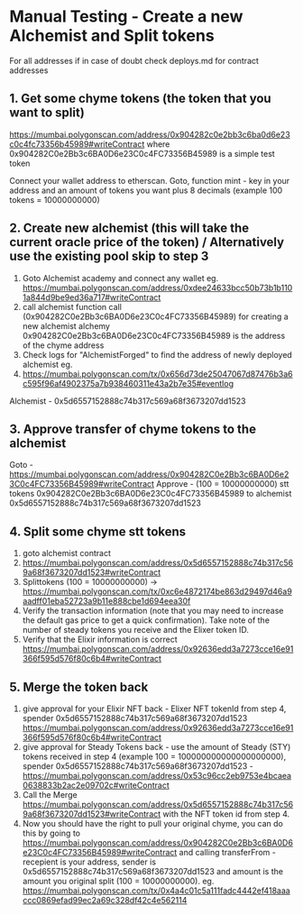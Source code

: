 # Manual Testing - Create a new Alchemist and Split tokens
For all addresses if in case of doubt check deploys.md for contract addresses

## 1. Get some chyme tokens (the token that you want to split)
https://mumbai.polygonscan.com/address/0x904282c0e2bb3c6ba0d6e23c0c4fc73356b45989#writeContract
where 0x904282C0e2Bb3c6BA0D6e23C0c4FC73356B45989 is a simple test token

Connect your wallet address to etherscan.
Goto, function mint -  key in your address and an amount of tokens you want plus 8 decimals (example 100 tokens = 10000000000)

## 2. Create new alchemist (this will take the current oracle price of the token) / Alternatively use the existing pool skip to step 3

1. Goto Alchemist academy and connect any wallet
eg. https://mumbai.polygonscan.com/address/0xdee24633bcc50b73b1b1101a844d9be9ed36a717#writeContract
1. call alchemist function call (0x904282C0e2Bb3c6BA0D6e23C0c4FC73356B45989) for creating a new alchemist alchemy
  0x904282C0e2Bb3c6BA0D6e23C0c4FC73356B45989 is the address of the chyme address 
3. Check logs for "AlchemistForged" to find the address of newly deployed alchemist eg. 
4. https://mumbai.polygonscan.com/tx/0x656d73de25047067d87476b3a6c595f96af4902375a7b938460311e43a2b7e35#eventlog

Alchemist  - 0x5d6557152888c74b317c569a68f3673207dd1523

## 3. Approve transfer of chyme tokens to the alchemist 
Goto - https://mumbai.polygonscan.com/address/0x904282C0e2Bb3c6BA0D6e23C0c4FC73356B45989#writeContract
Approve - (100 = 10000000000) stt tokens 0x904282C0e2Bb3c6BA0D6e23C0c4FC73356B45989 to alchemist 0x5d6557152888c74b317c569a68f3673207dd1523

## 4. Split some chyme stt tokens 
1. goto alchemist contract 
2. https://mumbai.polygonscan.com/address/0x5d6557152888c74b317c569a68f3673207dd1523#writeContract
3. Splittokens (100 = 10000000000)  -> https://mumbai.polygonscan.com/tx/0xc6e4872174be863d29497d46a9aadff01eba52723a9b11e888cbe1d694eea30f
4. Verify the transaction information (note that you may need to increase the default gas price to get a quick confirmation). Take note of the number of steady tokens you receive and the Elixer token ID.
5. Verify that the Elixir information is correct https://mumbai.polygonscan.com/address/0x92636edd3a7273cce16e91366f595d576f80c6b4#writeContract

## 5. Merge the token back
1. give approval for your Elixir NFT back - Elixer NFT tokenId from step 4, spender 0x5d6557152888c74b317c569a68f3673207dd1523
  https://mumbai.polygonscan.com/address/0x92636edd3a7273cce16e91366f595d576f80c6b4#writeContract 
2. give approval for Steady Tokens back - use the amount of Steady (STY) tokens received in step 4 (example 100 = 100000000000000000000), spender 0x5d6557152888c74b317c569a68f3673207dd1523 - https://mumbai.polygonscan.com/address/0x53c96cc2eb9753e4bcaea0638833b2ac2e09702c#writeContract
3. Call the Merge  https://mumbai.polygonscan.com/address/0x5d6557152888c74b317c569a68f3673207dd1523#writeContract
  with the NFT token id from step 4.
4. Now you should have the right to pull your original chyme, you can do this by going to https://mumbai.polygonscan.com/address/0x904282C0e2Bb3c6BA0D6e23C0c4FC73356B45989#writeContract and calling transferFrom - recepient is your address, sender is 0x5d6557152888c74b317c569a68f3673207dd1523 and amount is the amount you original split (100 = 10000000000).
  eg. https://mumbai.polygonscan.com/tx/0x4a4c01c5a111fadc4442ef418aaaccc0869efad99ec2a69c328df42c4e562114
